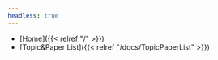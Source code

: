 ```yaml
---
headless: true
---
```


- [Home]({{< relref "/" >}})
- [Topic&Paper List]({{< relref "/docs/TopicPaperList" >}})
